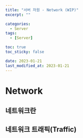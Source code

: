 ```yaml
---
title: "서버 자원 - Network (WIP)"
excerpt: ""

categories:
  - Server
tags:
  - [Server]

toc: true
toc_sticky: false

date: 2023-01-21
last_modified_at: 2023-01-21
---
```


# Network

## 네트워크란

## 네트워크 트래픽(Traffic)

<br>
<br>